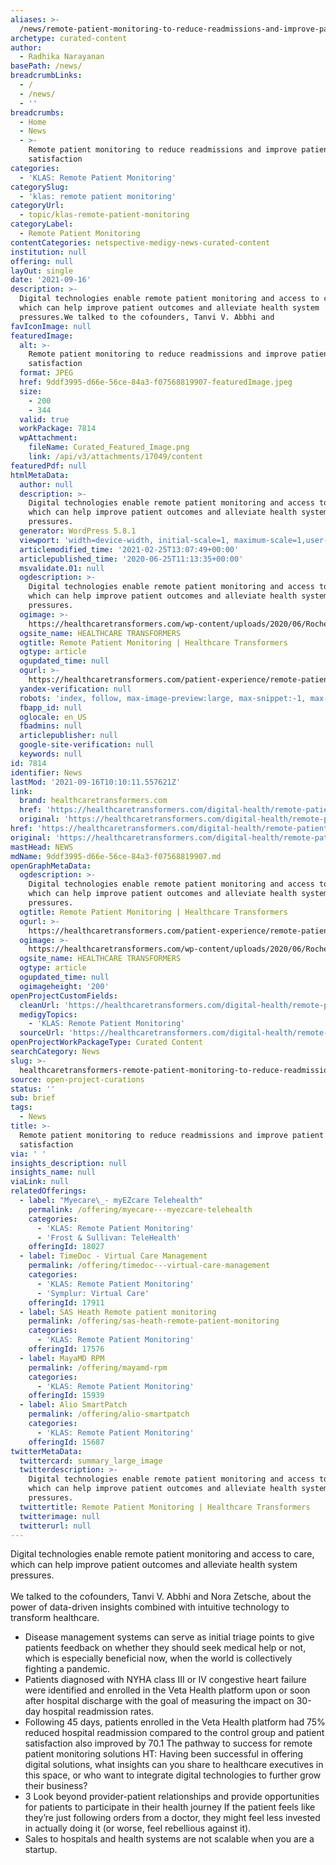 ```yaml
---
aliases: >-
  /news/remote-patient-monitoring-to-reduce-readmissions-and-improve-patient-satisfaction
archetype: curated-content
author:
  - Radhika Narayanan
basePath: /news/
breadcrumbLinks:
  - /
  - /news/
  - ''
breadcrumbs:
  - Home
  - News
  - >-
    Remote patient monitoring to reduce readmissions and improve patient
    satisfaction
categories:
  - 'KLAS: Remote Patient Monitoring'
categorySlug:
  - 'klas: remote patient monitoring'
categoryUrl:
  - topic/klas-remote-patient-monitoring
categoryLabel:
  - Remote Patient Monitoring
contentCategories: netspective-medigy-news-curated-content
institution: null
offering: null
layOut: single
date: '2021-09-16'
description: >-
  Digital technologies enable remote patient monitoring and access to care,
  which can help improve patient outcomes and alleviate health system
  pressures.We talked to the cofounders, Tanvi V. Abbhi and 
favIconImage: null
featuredImage:
  alt: >-
    Remote patient monitoring to reduce readmissions and improve patient
    satisfaction
  format: JPEG
  href: 9ddf3995-d66e-56ce-84a3-f07568819907-featuredImage.jpeg
  size:
    - 200
    - 344
  valid: true
  workPackage: 7814
  wpAttachment:
    fileName: Curated_Featured_Image.png
    link: /api/v3/attachments/17049/content
featuredPdf: null
htmlMetaData:
  author: null
  description: >-
    Digital technologies enable remote patient monitoring and access to care,
    which can help improve patient outcomes and alleviate health system
    pressures.
  generator: WordPress 5.8.1
  viewport: 'width=device-width, initial-scale=1, maximum-scale=1,user-scalable=0'
  articlemodified_time: '2021-02-25T13:07:49+00:00'
  articlepublished_time: '2020-06-25T11:13:35+00:00'
  msvalidate.01: null
  ogdescription: >-
    Digital technologies enable remote patient monitoring and access to care,
    which can help improve patient outcomes and alleviate health system
    pressures.
  ogimage: >-
    https://healthcaretransformers.com/wp-content/uploads/2020/06/Roche_VeetaHealth_Thumbnail.png
  ogsite_name: HEALTHCARE TRANSFORMERS
  ogtitle: Remote Patient Monitoring | Healthcare Transformers
  ogtype: article
  ogupdated_time: null
  ogurl: >-
    https://healthcaretransformers.com/patient-experience/remote-patient-monitoring/
  yandex-verification: null
  robots: 'index, follow, max-image-preview:large, max-snippet:-1, max-video-preview:-1'
  fbapp_id: null
  oglocale: en_US
  fbadmins: null
  articlepublisher: null
  google-site-verification: null
  keywords: null
id: 7814
identifier: News
lastMod: '2021-09-16T10:10:11.557621Z'
link:
  brand: healthcaretransformers.com
  href: 'https://healthcaretransformers.com/digital-health/remote-patient-monitoring/'
  original: 'https://healthcaretransformers.com/digital-health/remote-patient-monitoring/'
href: 'https://healthcaretransformers.com/digital-health/remote-patient-monitoring/'
original: 'https://healthcaretransformers.com/digital-health/remote-patient-monitoring/'
mastHead: NEWS
mdName: 9ddf3995-d66e-56ce-84a3-f07568819907.md
openGraphMetaData:
  ogdescription: >-
    Digital technologies enable remote patient monitoring and access to care,
    which can help improve patient outcomes and alleviate health system
    pressures.
  ogtitle: Remote Patient Monitoring | Healthcare Transformers
  ogurl: >-
    https://healthcaretransformers.com/patient-experience/remote-patient-monitoring/
  ogimage: >-
    https://healthcaretransformers.com/wp-content/uploads/2020/06/Roche_VeetaHealth_Thumbnail.png
  ogsite_name: HEALTHCARE TRANSFORMERS
  ogtype: article
  ogupdated_time: null
  ogimageheight: '200'
openProjectCustomFields:
  cleanUrl: 'https://healthcaretransformers.com/digital-health/remote-patient-monitoring/'
  medigyTopics:
    - 'KLAS: Remote Patient Monitoring'
  sourceUrl: 'https://healthcaretransformers.com/digital-health/remote-patient-monitoring/'
openProjectWorkPackageType: Curated Content
searchCategory: News
slug: >-
  healthcaretransformers-remote-patient-monitoring-to-reduce-readmissions-and-improve-patient-satisfaction
source: open-project-curations
status: ''
sub: brief
tags:
  - News
title: >-
  Remote patient monitoring to reduce readmissions and improve patient
  satisfaction
via: ' '
insights_description: null
insights_name: null
viaLink: null
relatedOfferings:
  - label: "Myecare\_- myEZcare Telehealth"
    permalink: /offering/myecare---myezcare-telehealth
    categories:
      - 'KLAS: Remote Patient Monitoring'
      - 'Frost & Sullivan: TeleHealth'
    offeringId: 18027
  - label: TimeDoc - Virtual Care Management
    permalink: /offering/timedoc---virtual-care-management
    categories:
      - 'KLAS: Remote Patient Monitoring'
      - 'Symplur: Virtual Care'
    offeringId: 17911
  - label: SAS Heath Remote patient monitoring
    permalink: /offering/sas-heath-remote-patient-monitoring
    categories:
      - 'KLAS: Remote Patient Monitoring'
    offeringId: 17576
  - label: MayaMD RPM
    permalink: /offering/mayamd-rpm
    categories:
      - 'KLAS: Remote Patient Monitoring'
    offeringId: 15939
  - label: Alio SmartPatch
    permalink: /offering/alio-smartpatch
    categories:
      - 'KLAS: Remote Patient Monitoring'
    offeringId: 15687
twitterMetaData:
  twittercard: summary_large_image
  twitterdescription: >-
    Digital technologies enable remote patient monitoring and access to care,
    which can help improve patient outcomes and alleviate health system
    pressures.
  twittertitle: Remote Patient Monitoring | Healthcare Transformers
  twitterimage: null
  twitterurl: null
---
```

<p>Digital technologies enable remote patient monitoring and access to care, which can help improve patient outcomes and alleviate health system pressures.<br><br>We talked to the cofounders, Tanvi V. Abbhi and Nora Zetsche, about the power of data-driven insights combined with intuitive technology to transform healthcare.</p><ul><li>Disease management systems can serve as initial triage points to give patients feedback on whether they should seek medical help or not, which is especially beneficial now, when the world is collectively fighting a pandemic.</li><li>Patients diagnosed with NYHA class III or IV congestive heart failure were identified and enrolled in the Veta Health platform upon or soon after hospital discharge with the goal of measuring the impact on 30-day hospital readmission rates.</li><li>Following 45 days, patients enrolled in the Veta Health platform had 75% reduced hospital readmission compared to the control group and patient satisfaction also improved by 70.1 The pathway to success for remote patient monitoring solutions HT: Having been successful in offering digital solutions, what insights can you share to healthcare executives in this space, or who want to integrate digital technologies to further grow their business?</li><li>3 Look beyond provider-patient relationships and provide opportunities for patients to participate in their health journey If the patient feels like they’re just following orders from a doctor, they might feel less invested in actually doing it (or worse, feel rebellious against it).</li><li>Sales to hospitals and health systems are not scalable when you are a startup.</li></ul>